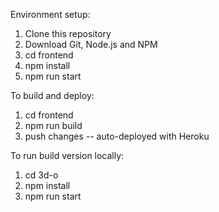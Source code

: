 Environment setup: 
1. Clone this repository 
2. Download Git, Node.js and NPM 
3. cd frontend 
4. npm install 
5. npm run start 

To build and deploy: 
1. cd frontend 
2. npm run build 
3. push changes -- auto-deployed with Heroku

To run build version locally: 
1. cd 3d-o 
2. npm install
3. npm run start 
